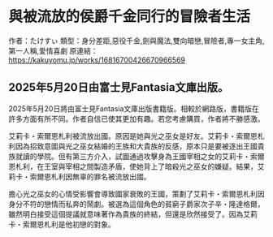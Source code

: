 # 與被流放的侯爵千金同行的冒險者生活

作者：たけすぃ
類型：身分差距,惡役千金,劍與魔法,雙向暗戀,冒險者,專一女主角,第一人稱,愛情喜劇
原連結：https://kakuyomu.jp/works/16816700426670966569

## 2025年5月20日由富士見Fantasia文庫出版。

2025年5月20日將由富士見Fantasia文庫出版書籍版。相較於網路版，書籍版在許多方面有所不同。作者自信已使其更加有趣。若您考慮購買，作者將不勝感激。

艾莉卡・索爾恩札利被流放出國。原因是她與光之巫女是好友。艾莉卡・索爾恩札利因為招致意圖與光之巫女結婚的王族和大貴族的反感，原本只是要被逐出王國貴族就讀的學院。但有第三方介入，試圖通過攻擊身為王國宰相之女的艾莉卡・索爾恩札利，在王室與宰相之間製造矛盾，使她背上了暗殺光之巫女的嫌疑。結果，艾莉卡・索爾恩札利因無辜的罪名被流放出國。

擔心光之巫女的心情受影響會導致國家衰敗的王國，策劃了艾莉卡・索爾恩札利因身分不符的戀情而私奔的鬧劇。被選為這個角色的貧窮子爵家次子辛・隆達格爾，雖然明白接受這個提議就意味著作為貴族的終結，但還是欣然接受了。因為艾莉卡・索爾恩札利是他初戀的對象。